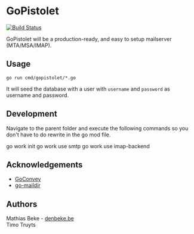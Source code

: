 # GoPistolet

[![Build Status](https://travis-ci.org/gopistolet/gopistolet.svg?branch=master)](https://travis-ci.org/gopistolet/gopistolet)

GoPistolet will be a production-ready, and easy to setup mailserver (MTA/MSA/IMAP).


## Usage

    go run cmd/gopistolet/*.go

It will seed the database with a user with `username` and `password` as username and password.


## Development

Navigate to the parent folder and execute the following commands so you don't have to do rewrite in the go mod file.

go work init
go work use smtp
go work use imap-backend



## Acknowledgements

* [GoConvey](https://github.com/smartystreets/goconvey)
* [go-maildir](https://github.com/sloonz/go-maildir)


## Authors

Mathias Beke - [denbeke.be](http://denbeke.be)  
Timo Truyts
